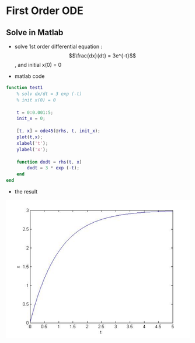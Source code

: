 # First Order ODE



## Solve in Matlab
* solve 1st order differential equation : $$\frac{dx}{dt} = 3e^{-t}$$, and initial x(0) = 0

* matlab code

```matlab
function test1
    % solv dx/dt = 3 exp (-t)
    % init x(0) = 0
    
    t = 0:0.001:5;
    init_x = 0;
    
    [t, x] = ode45(@rhs, t, init_x);
    plot(t,x);
    xlabel('t');
    ylabel('x');
    
    function dxdt = rhs(t, x)
        dxdt = 3 * exp (-t);
    end
end
```

* the result

![](../images/first-ode-matlab.jpg)

